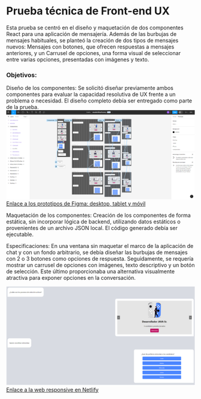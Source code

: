# Prueba técnica de Front-end UX

Esta prueba se centró en el diseño y maquetación de dos componentes React para una aplicación de mensajería. Además de las burbujas de mensajes habituales, se planteó la creación de dos tipos de mensajes nuevos: Mensajes con botones, que ofrecen respuestas a mensajes anteriores, y un Carrusel de opciones, una forma visual de seleccionar entre varias opciones, presentadas con imágenes y texto.

### Objetivos:

Diseño de los componentes: Se solicitó diseñar previamente ambos componentes para evaluar la capacidad resolutiva de UX frente a un problema o necesidad. El diseño completo debía ser entregado como parte de la prueba.
![](https://github.com/churumbel/challengeHR/blob/main/figma.png)
[Enlace a los prototipos de Figma: desktop, tablet y móvil](https://www.figma.com/proto/NVaBWlkfYOL2BPiDPQOb9U/desafioHRbotFactory?type=design&node-id=1-2&t=43fFnYTp5lWcITRG-1&scaling=min-zoom&page-id=0%3A1&starting-point-node-id=1%3A2&show-proto-sidebar=1&mode=design "Enlace al prototipo responsive de Figma")

Maquetación de los componentes: Creación de los componentes de forma estática, sin incorporar lógica de backend, utilizando datos estáticos o provenientes de un archivo JSON local. El código generado debía ser ejecutable.

Especificaciones: En una ventana sin maquetar el marco de la aplicación de chat y con un fondo arbitrario, se debía diseñar las burbujas de mensajes con 2 o 3 botones como opciones de respuesta. Seguidamente, se requería mostrar un carrusel de opciones con imágenes, texto descriptivo y un botón de selección. Este último proporcionaba una alternativa visualmente atractiva para exponer opciones en la conversación.

![](https://github.com/churumbel/challengeHR/blob/main/web.png)
[Enlace a la web responsive en Netlify](https://challengehr.netlify.app/ "Enlace a la web responsive en Netlify")

